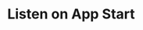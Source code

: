 ---
  id: "34779"
  fieldLayoutId: "89"
  uid: "447ec07f-607c-4a1f-9ec2-ae7950be8a36"
  enabled: "1"
  archived: "0"
  dateCreated: "2019-03-29 23:17:02"
  dateUpdated: "2019-03-30 18:59:19"
  siteSettingsId: "34779"
  slug: "shazam-on-app-start"
  siteId: "1"
  uri: "patterns/ios/entry/shazam-on-app-start"
  enabledForSite: "1"
  sectionId: "2"
  typeId: "2"
  authorId: "1"
  postDate: "2019-03-30 18:59:00"
  expiryDate: null
  contentId: "34773"
  title: "Listen on App Start"
  field_allColorsComputed: null
  field_allColorsComputedIllustration: null
  field_allColorsComputedThumbnail: null
  field_appDescription: null
  field_appDescriptionSentiment: null
  field_audio: "0"
  field_authorFaq: null
  field_bgThumbPosition: "center center"
  field_body: null
  field_captureSize: null
  field_categoriesRaw: "reducing friction,automation,"
  field_categoryInPlainText: null
  field_coldThumbTransform: null
  field_colorPalette: null
  field_contributorName: null
  field_contributorUrl: null
  field_coverColor: null
  field_dominantColor: null
  field_externalContributor: "0"
  field_fetchWebsiteData: null
  field_fullName: null
  field_gfycatSource: "CoordinatedGlitteringChinesecrocodilelizard"
  field_gif: "1"
  field_gumletUrl: null
  field_gumletUrlNoPreParse: null
  field_howHelps: "<p><strong>Reducing Friction and Automation</strong></p><p><strong><br /></strong>Shazam app is very powerful, but its core interactions are dead simple<strong>. </strong>However, there are always hidden opportunities to simplify interactions and repetitive task. In this case, Shazam realized that most users who launch the app are trying to identify a song that is playing somewhere. The tap interaction is simple, but it's an extra bit of friction that can be removed entirely by bypassing the 'tap on button' step and merely start listening right away.<strong><br /></strong></p><p>One important takeaway from this solution is that Shazam doesn't force it on users. They acknowledge that although this automation is convenient, it might not fit all user flows or might not be the preferred behaviors of specific user cohorts. Therefore, Shazam exposes this feature as an optional setting that can be enabled or disabled at will.</p>"
  field_howWorks: "<p>Shazam is an application that can identify music, movies, advertising, and television shows, based on a short sample played and using the microphone on the device.</p><p>Shazam users need to open the app and trigger the listening mode. Shazam will record the sample and will attempt to find a match. If the app finds a match, then it will show it to the user and will save it to a list of identified songs.</p><p>Shazam's core listening functionality is triggered by tapping the big Shazam button at the center of the initial screen. Although the process of triggering the listening is almost trivial, Shazam allows you to enable a setting that decreases the interaction friction even more.</p><p>Users can turn on the \"Shazam on app start\" setting, and after this every time they launch the app, it would start listening right away without any additional intervention or interaction from the user.</p>"
  field_iconColors: null
  field_iconComputedColors: null
  field_illustrationSource: null
  field_imagePathRaw: ""
  field_imageTextOcr: null
  field_depthArticleBody: null
  field_lpSentimentScore: null
  field_lpUrl: null
  field_mediaEmbed: null
  field_mobileId: null
  field_mobileShotSrc: null
  field_newsObject: null
  field_pageFetchJsonString: null
  field_patternSrc: "Shazam"
  field_platformRaw: "iOS"
  field_qualityDescription: null
  field_rawResponse: null
  field_readingDuration: null
  field_readingDurationSeconds: null
  field_readingEaseLevel: null
  field_readingEaseScore: null
  field_references: null
  field_screenshotColors: null
  field_screenshotComputedColors: null
  field_sourceFromArchive: null
  field_strategyDescription: null
  field_thumbColors: null
  field_thumbVideoUrl: null
  field_webDescription: null
  field_webTitle: null
  field_what: "<p>This is a solution found in the Shazam app. Shazam has a setting that allows you to trigger the Shazam listening functionality automatically after opening the app. After enabling this setting, the Shazam will always start identifying a song once you launch the app, bypassing any touch interaction to trigger it.</p>"
  root: null
  lft: null
  rgt: null
  level: null
  structureId: null
  layout: layouts/post.njk
---